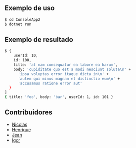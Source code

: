 ## Exemplo de uso

```bash
$ cd ConsoleApp2
$ dotnet run
```

## Exemplo de resultado

```bash
$ {
    userId: 10,
    id: 100,
    title: 'at nam consequatur ea labore ea harum',
    body: 'cupiditate quo est a modi nesciunt soluta\n' +
      'ipsa voluptas error itaque dicta in\n' +
      'autem qui minus magnam et distinctio eum\n' +
      'accusamus ratione error aut'
  }
]
{ title: 'foo', body: 'bar', userId: 1, id: 101 }
```
## Contribuidores

- [Nicolas](https://github.com/NicolasPcastr0)
- [Henrique](https://github.com/FROEDERH)
- [Jean](https://github.com/JeanMago)
- [Igor](https://github.com/IgorPaslauski)
